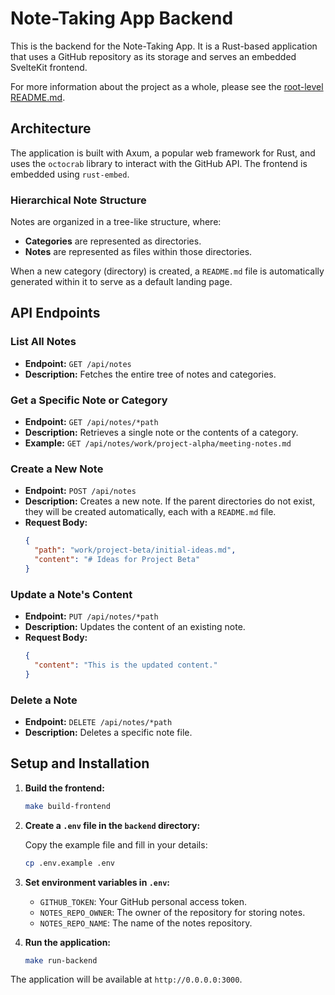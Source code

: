 # Note-Taking App Backend

This is the backend for the Note-Taking App. It is a Rust-based application that uses a GitHub repository as its storage and serves an embedded SvelteKit frontend.

For more information about the project as a whole, please see the [root-level README.md](../README.md).

## Architecture

The application is built with Axum, a popular web framework for Rust, and uses the `octocrab` library to interact with the GitHub API. The frontend is embedded using `rust-embed`.

### Hierarchical Note Structure

Notes are organized in a tree-like structure, where:

-   **Categories** are represented as directories.
-   **Notes** are represented as files within those directories.

When a new category (directory) is created, a `README.md` file is automatically generated within it to serve as a default landing page.

## API Endpoints

### List All Notes

-   **Endpoint:** `GET /api/notes`
-   **Description:** Fetches the entire tree of notes and categories.

### Get a Specific Note or Category

-   **Endpoint:** `GET /api/notes/*path`
-   **Description:** Retrieves a single note or the contents of a category.
-   **Example:** `GET /api/notes/work/project-alpha/meeting-notes.md`

### Create a New Note

-   **Endpoint:** `POST /api/notes`
-   **Description:** Creates a new note. If the parent directories do not exist, they will be created automatically, each with a `README.md` file.
-   **Request Body:**
    ```json
    {
      "path": "work/project-beta/initial-ideas.md",
      "content": "# Ideas for Project Beta"
    }
    ```

### Update a Note's Content

-   **Endpoint:** `PUT /api/notes/*path`
-   **Description:** Updates the content of an existing note.
-   **Request Body:**
    ```json
    {
      "content": "This is the updated content."
    }
    ```

### Delete a Note

-   **Endpoint:** `DELETE /api/notes/*path`
-   **Description:** Deletes a specific note file.

## Setup and Installation

1.  **Build the frontend:**
    ```bash
    make build-frontend
    ```

2.  **Create a `.env` file in the `backend` directory:**

    Copy the example file and fill in your details:
    ```bash
    cp .env.example .env
    ```

3.  **Set environment variables in `.env`:**

    -   `GITHUB_TOKEN`: Your GitHub personal access token.
    -   `NOTES_REPO_OWNER`: The owner of the repository for storing notes.
    -   `NOTES_REPO_NAME`: The name of the notes repository.

4.  **Run the application:**
    ```bash
    make run-backend
    ```

The application will be available at `http://0.0.0.0:3000`.
